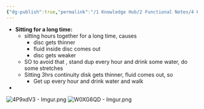 ```yaml
---
{"dg-publish":true,"permalink":"/1 Knowledge Hub/2 Functional Notes/4 Health Notes/General Health Notes/Health Concepts/Posture Joint pains/","noteIcon":""}
---
```


- **Sitting for a long time:**
    - sitting hours together for a long time, causes
        - disc gets thinner
        - fluid inside disc comes out
        - disc gets weaker
    - SO to avoid that , stand dup every hour and drink some water, do some stretches
    - Sitting 3hrs continuity disk gets thinner, fluid comes out, so
        - Get up every hour and drink water and walk
- 

![4P9xdV3 - Imgur.png](/img/user/Obsidian%20Functional%20Stuff/z-All%20pdfs,%20Images%20&%20Small%20Excalidraws/4P9xdV3%20-%20Imgur.png)
![W0XG6QD - Imgur.png](/img/user/Obsidian%20Functional%20Stuff/z-All%20pdfs,%20Images%20&%20Small%20Excalidraws/W0XG6QD%20-%20Imgur.png)